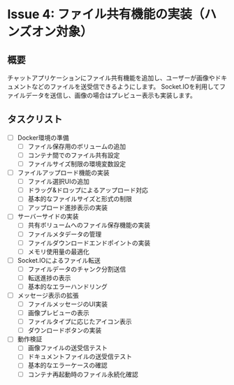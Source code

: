 # Issue 4: ファイル共有機能の実装（ハンズオン対象）

## 概要

チャットアプリケーションにファイル共有機能を追加し、ユーザーが画像やドキュメントなどのファイルを送受信できるようにします。
Socket.IOを利用してファイルデータを送信し、画像の場合はプレビュー表示も実装します。

## タスクリスト

- [ ] Docker環境の準備
  - [ ] ファイル保存用のボリュームの追加
  - [ ] コンテナ間でのファイル共有設定
  - [ ] ファイルサイズ制限の環境変数設定

- [ ] ファイルアップロード機能の実装
  - [ ] ファイル選択UIの追加
  - [ ] ドラッグ&ドロップによるアップロード対応
  - [ ] 基本的なファイルサイズと形式の制限
  - [ ] アップロード進捗表示の実装

- [ ] サーバーサイドの実装
  - [ ] 共有ボリュームへのファイル保存機能の実装
  - [ ] ファイルメタデータの管理
  - [ ] ファイルダウンロードエンドポイントの実装
  - [ ] メモリ使用量の最適化

- [ ] Socket.IOによるファイル転送
  - [ ] ファイルデータのチャンク分割送信
  - [ ] 転送進捗の表示
  - [ ] 基本的なエラーハンドリング

- [ ] メッセージ表示の拡張
  - [ ] ファイルメッセージのUI実装
  - [ ] 画像プレビューの表示
  - [ ] ファイルタイプに応じたアイコン表示
  - [ ] ダウンロードボタンの実装

- [ ] 動作検証
  - [ ] 画像ファイルの送受信テスト
  - [ ] ドキュメントファイルの送受信テスト
  - [ ] 基本的なエラーケースの確認
  - [ ] コンテナ再起動時のファイル永続化確認
